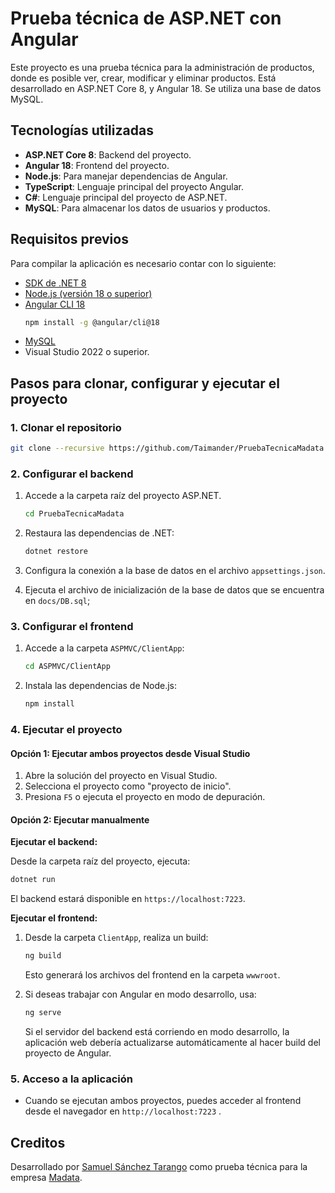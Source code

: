 # Prueba técnica de ASP.NET con Angular

Este proyecto es una prueba técnica para la administración de productos, donde es posible ver, crear, modificar y eliminar productos. Está desarrollado en ASP.NET Core 8, y Angular 18. Se utiliza una base de datos MySQL.

## Tecnologías utilizadas

- **ASP.NET Core 8**: Backend del proyecto.
- **Angular 18**: Frontend del proyecto.
- **Node.js**: Para manejar dependencias de Angular.
- **TypeScript**: Lenguaje principal del proyecto Angular.
- **C#**: Lenguaje principal del proyecto de ASP.NET.
- **MySQL**: Para almacenar los datos de usuarios y productos.

## Requisitos previos

Para compilar la aplicación es necesario contar con lo siguiente:

- [SDK de .NET 8](https://dotnet.microsoft.com/download/dotnet/8.0)
- [Node.js (versión 18 o superior)](https://nodejs.org)
- [Angular CLI 18](https://angular.io/cli)
  ```bash
  npm install -g @angular/cli@18
  ```
- [MySQL](https://www.mysql.com/)
- Visual Studio 2022 o superior.

## Pasos para clonar, configurar y ejecutar el proyecto

### 1. Clonar el repositorio

```bash
git clone --recursive https://github.com/Taimander/PruebaTecnicaMadata
```

### 2. Configurar el backend

1. Accede a la carpeta raíz del proyecto ASP.NET.

   ```bash
   cd PruebaTecnicaMadata
   ```

2. Restaura las dependencias de .NET:

   ```bash
   dotnet restore
   ```

3. Configura la conexión a la base de datos en el archivo `appsettings.json`.

4. Ejecuta el archivo de inicialización de la base de datos que se encuentra en `docs/DB.sql`;

### 3. Configurar el frontend

1. Accede a la carpeta `ASPMVC/ClientApp`:

   ```bash
   cd ASPMVC/ClientApp
   ```

2. Instala las dependencias de Node.js:

   ```bash
   npm install
   ```

### 4. Ejecutar el proyecto

#### Opción 1: Ejecutar ambos proyectos desde Visual Studio

1. Abre la solución del proyecto en Visual Studio.
2. Selecciona el proyecto como "proyecto de inicio".
3. Presiona `F5` o ejecuta el proyecto en modo de depuración.

#### Opción 2: Ejecutar manualmente

**Ejecutar el backend:**

Desde la carpeta raíz del proyecto, ejecuta:

```bash
dotnet run
```

El backend estará disponible en `https://localhost:7223`.

**Ejecutar el frontend:**

1. Desde la carpeta `ClientApp`, realiza un build:

   ```bash
   ng build
   ```

   Esto generará los archivos del frontend en la carpeta `wwwroot`.

2. Si deseas trabajar con Angular en modo desarrollo, usa:

   ```bash
   ng serve
   ```

   Si el servidor del backend está corriendo en modo desarrollo, la aplicación web debería actualizarse automáticamente al hacer build del proyecto de Angular.

### 5. Acceso a la aplicación

- Cuando se ejecutan ambos proyectos, puedes acceder al frontend desde el navegador en `http://localhost:7223` .

## Creditos

Desarrollado por [Samuel Sánchez Tarango](https://github.com/Taimander) como prueba técnica para la empresa [Madata](https://madata.com/).

